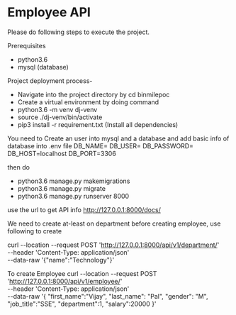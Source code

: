 # Employee API

Please do following steps to execute the project.

Prerequisites 
- python3.6
- mysql (database)

Project deployment process-
- Navigate into the project directory by cd binmilepoc
- Create a virtual environment by doing command
- python3.6 -m venv dj-venv
- source ./dj-venv/bin/activate
- pip3 install -r requirement.txt (Install all dependencies)

You need to Create an user into mysql and a database and add basic info of database into .env file
DB_NAME=
DB_USER=
DB_PASSWORD=
DB_HOST=localhost
DB_PORT=3306


then do
- python3.6 manage.py makemigrations
- python3.6 manage.py migrate
- python3.6 manage.py runserver 8000

use the url to get API info
http://127.0.0.1:8000/docs/

We need to create at-least on department before creating employee, use following to create

curl --location --request POST 'http://127.0.0.1:8000/api/v1/department/' \
--header 'Content-Type: application/json' \
--data-raw '{"name":"Technology"}'

To create Employee
curl --location --request POST 'http://127.0.0.1:8000/api/v1/employee/' \
--header 'Content-Type: application/json' \
--data-raw '{
    "first_name":"Vijay",
    "last_name": "Pal",
    "gender": "M",
    "job_title":"SSE",
    "department":1,
    "salary":20000
    }'
